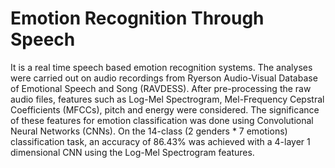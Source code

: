 # Emotion Recognition Through Speech

It is a real time speech based emotion recognition systems. The analyses were carried out on audio recordings from Ryerson Audio-Visual Database of Emotional Speech and Song (RAVDESS). After pre-processing the raw audio files, features such as Log-Mel Spectrogram, Mel-Frequency Cepstral Coefficients (MFCCs), pitch and energy were considered. The significance of these features for emotion classification was done using Convolutional Neural Networks (CNNs). On the 14-class (2 genders * 7 emotions) classification task, an accuracy of 86.43% was achieved with a 4-layer 1 dimensional CNN using the Log-Mel Spectrogram features. 
